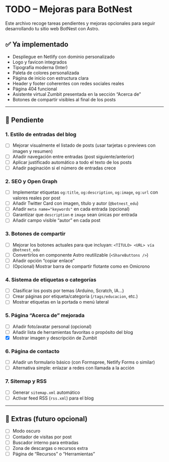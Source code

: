 # TODO – Mejoras para BotNest

Este archivo recoge tareas pendientes y mejoras opcionales para seguir desarrollando tu sitio web BotNest con Astro.

## ✅ Ya implementado
- Despliegue en Netlify con dominio personalizado
- Logo y favicon integrados
- Tipografía moderna (Inter)
- Paleta de colores personalizada
- Página de inicio con estructura clara
- Header y footer coherentes con redes sociales reales
- Página 404 funcional
- Asistente virtual Zumbit presentada en la sección “Acerca de”
- Botones de compartir visibles al final de los posts

---

## 🧩 Pendiente

### 1. Estilo de entradas del blog
- [ ] Mejorar visualmente el listado de posts (usar tarjetas o previews con imagen y resumen)
- [ ] Añadir navegación entre entradas (post siguiente/anterior)
- [ ] Aplicar justificado automático a todo el texto de los posts
- [ ] Añadir paginación si el número de entradas crece

### 2. SEO y Open Graph
- [ ] Implementar etiquetas `og:title`, `og:description`, `og:image`, `og:url` con valores reales por post
- [ ] Añadir Twitter Card con imagen, título y autor (`@botnest_edu`)
- [ ] Añadir `meta name="keywords"` en cada entrada (opcional)
- [ ] Garantizar que `description` e `image` sean únicas por entrada
- [ ] Añadir campo visible “autor” en cada post

### 3. Botones de compartir
- [ ] Mejorar los botones actuales para que incluyan: `<TÍTULO> <URL> vía @botnest_edu`
- [ ] Convertirlos en componente Astro reutilizable (`<ShareButtons />`)
- [ ] Añadir opción “copiar enlace”
- [ ] (Opcional) Mostrar barra de compartir flotante como en Omicrono

### 4. Sistema de etiquetas o categorías
- [ ] Clasificar los posts por temas (Arduino, Scratch, IA...)
- [ ] Crear páginas por etiqueta/categoría (`/tags/educacion`, etc.)
- [ ] Mostrar etiquetas en la portada o menú lateral

### 5. Página “Acerca de” mejorada
- [ ] Añadir foto/avatar personal (opcional)
- [ ] Añadir lista de herramientas favoritas o propósito del blog
- [x] Mostrar imagen y descripción de Zumbit

### 6. Página de contacto
- [ ] Añadir un formulario básico (con Formspree, Netlify Forms o similar)
- [ ] Alternativa simple: enlazar a redes con llamada a la acción

### 7. Sitemap y RSS
- [ ] Generar `sitemap.xml` automático
- [ ] Activar feed RSS (`rss.xml`) para el blog

---

## 🧠 Extras (futuro opcional)
- [ ] Modo oscuro
- [ ] Contador de visitas por post
- [ ] Buscador interno para entradas
- [ ] Zona de descargas o recursos extra
- [ ] Página de “Recursos” o “Herramientas”